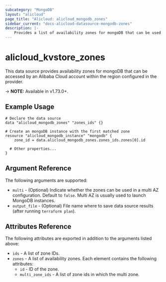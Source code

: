 ```yaml
---
subcategory: "MongoDB"
layout: "alicloud"
page_title: "Alicloud: alicloud_mongodb_zones"
sidebar_current: "docs-alicloud-datasource-mongodb-zones"
description: |-
    Provides a list of availability zones for mongoDB that can be used by an Alibaba Cloud account.
---
```


# alicloud\_kvstore\_zones

This data source provides availability zones for mongoDB that can be accessed by an Alibaba Cloud account within the region configured in the provider.

-> **NOTE:** Available in v1.73.0+.

## Example Usage

```
# Declare the data source
data "alicloud_mongodb_zones" "zones_ids" {}

# Create an mongoDB instance with the first matched zone
resource "alicloud_mongodb_instance" "mongodb" {
    zone_id = data.alicloud_mongodb_zones.zones_ids.zones[0].id

  # Other properties...
}
```

## Argument Reference

The following arguments are supported:

* `multi` - (Optional) Indicate whether the zones can be used in a multi AZ configuration. Default to `false`. Multi AZ is usually used to launch MongoDB instances.
* `output_file` - (Optional) File name where to save data source results (after running `terraform plan`).

## Attributes Reference

The following attributes are exported in addition to the arguments listed above:

* `ids` - A list of zone IDs.
* `zones` - A list of availability zones. Each element contains the following attributes:
  * `id` - ID of the zone.
  * `multi_zone_ids` - A list of zone ids in which the multi zone.

